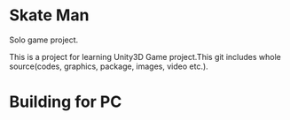 # Skate Man

Solo game project.

This is a project for learning Unity3D Game project.This git includes whole source(codes, graphics, package, images, video etc.).

# Building for PC
